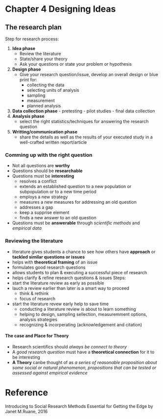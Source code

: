 # Chapter 4 Designing Ideas
## The research plan
Step for research process:
1. __Idea phase__
   - Review the literature
   - State/share your theory
   - Ask your questions or state your problem or hypothesis
2. __Design phase__
   - Give your research question/issue, develop an overall design or blue print for:
     - collecting the data
     - selecting units of analysis
     - sampling
     - measurement
     - planned analysis
3. __Data collection phase__
       - pretesting
       - pilot studies
       - final data collection
4. __Analysis phase__
   - select the right statistics/techniques for answering the research question
5. __Writting/communication phase__
   - share the details as well as the results of your executed study in a well-crafted written report/article
### Comming up with the right question
- Not all questions are **worthy**
- Questions should be **researchable**
- Questions must be **interesting**
  - resolves a conflict
  - extends an established question to a new population or subpopulation or to a new time period
  - employs a new strategy
  - measures a new measures for addressing an old question
  - addresses a gap
  - keep a supprise element
  - finds a new answer to an old question
- Questions must be **answerable** through _scientific methods_ and _empirical data_
### Reviewing the literature
- literature gives students a chance to see how others have **approach** or **tackled similar questions or issues**
- helps with **theoretical framing** of an issue
- formulates good research questions
- allows students to plan & executing a successful piece of research
- helps clarify & refine research questions & issues
Steps:
- start the literature review as early as possible
- lauch a review earlier than later is a smart way to proceed
  - think & rethink
  - focus of research
- start the literature revew early help to save time
  - conducting a literature review is about to learn something
  - helping to design, sampling sellection, measuremment options, analysis strategies
  - recognizing & incorperating (acknowledgement and citation)

#### The case and Place for Theory
- Research scientifics should *always be connect to theory*
- A *good research question* must have a __theoretical connection__ for it to be interesting
- __A Theory__ canbe thought of as *a series of reasonable proposition about some social or natural phenomenon, propositions that can be tested or assessed against empirical evidence*

# Reference
Introducing to Social Research Methods Essential for Getting the Edge by Janet M.Ruane, 2016






